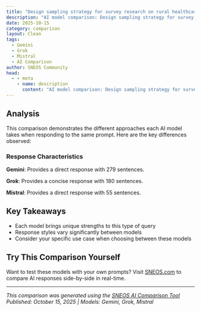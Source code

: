 ```yaml
---
title: "Design sampling strategy for survey research on rural healthcare access. Help me: 1) Choose sampling type (probability: simple random, stratified, cluster vs non-probability: convenience, purposive, snowball), 2) Calculate required sample size with margin of error, 3) Address sampling frame and coverage issues, 4) Plan for non-response bias, 5) Design recruitment strategy, 6) Estimate costs and timeline, 7) Consider representativeness vs feasibility trade-offs"
description: "AI model comparison: Design sampling strategy for survey research on rural healthcare access. Help me: 1) Choose sampling..."
date: 2025-10-15
category: comparison
layout: Clean
tags:
  - Gemini
  - Grok
  - Mistral
  - AI Comparison
author: SNEOS Community
head:
  - - meta
    - name: description
      content: "AI model comparison: Design sampling strategy for survey research on rural healthcare access. Help me: 1) Choose sampling type (probability: ..."
---
```


<ChatComparison
  title="Design sampling strategy for survey research on rural healthcare access. Help me: 1) Choose sampling type (probability: simple random, stratified, cluster vs non-probability: convenience, purposive, snowball), 2) Calculate required sample size with margin of error, 3) Address sampling frame and coverage issues, 4) Plan for non-response bias, 5) Design recruitment strategy, 6) Estimate costs and timeline, 7) Consider representativeness vs feasibility trade-offs"
  prompt="Design sampling strategy for survey research on rural healthcare access. Help me: 1) Choose sampling type (probability: simple random, stratified, cluster vs non-probability: convenience, purposive, snowball), 2) Calculate required sample size with margin of error, 3) Address sampling frame and coverage issues, 4) Plan for non-response bias, 5) Design recruitment strategy, 6) Estimate costs and timeline, 7) Consider representativeness vs feasibility trade-offs"
  :responses='{"Gemini": "Designing a sampling strategy for rural healthcare access is complex due to the unique challenges of rural environments, such as sparse populations, varying definitions of \u0022rural,\u0022 potential for limited infrastructure (internet, phone), and diverse demographics.\n\nHere\u0027s a comprehensive approach addressing all your points:\n\n---\n\n## Designing a Sampling Strategy for Rural Healthcare Access Survey\n\n**Research Objective:** To understand the prevalence, determinants, and perceptions of healthcare access among residents in defined rural areas.\n\n---\n\n### 1. Choosing Sampling Type: Multi-Stage Approach (Probability-Dominant with Strategic Non-Probability)\n\nGiven the challenges of rural research, a purely simple random sample is often impractical. A multi-stage probability sampling approach, potentially augmented by targeted non-probability methods for specific hard-to-reach groups, is generally most robust.\n\n**Recommended Approach:** **Multi-Stage Cluster Sampling with Stratification**\n\n*   **Stage 1: Define and Select Clusters (Probability - Cluster Sampling)**\n    *   **Definition:** Define \u0022rural areas\u0022 based on census data, population density, or geographic classifications (e.g., USDA Rural-Urban Continuum Codes, or specific administrative boundaries like counties or sub-counties).\n    *   **Sampling Frame (Level 1):** A list of all eligible rural counties/districts/census tracts in the target region.\n    *   **Selection:** Randomly select a subset of these rural clusters (e.g., 10-20 counties/districts) using Simple Random Sampling (SRS) or Probability Proportional to Size (PPS) if there\u0027s significant population variation among clusters and you want larger clusters to have a higher chance of selection.\n    *   **Rationale:** Reduces travel costs and logistical complexity by concentrating data collection efforts in selected areas.\n\n*   **Stage 2: Within Selected Clusters, Identify Primary Sampling Units (PSUs) (Probability - Systematic or Area Sampling)**\n    *   **Definition:** Within each selected county/district, identify smaller geographic units like villages, hamlets, or census blocks.\n    *   **Sampling Frame (Level 2):** A list or map of all eligible PSUs within the selected clusters.\n    *   **Selection:** Randomly select a certain number of PSUs within each cluster. If no complete list exists, **Area Sampling** (e.g., drawing grids on a map and randomly selecting grid squares) can be used.\n    *   **Rationale:** Further narrows down the geographic focus for household enumeration.\n\n*   **Stage 3: Select Households/Individuals within PSUs (Probability - Systematic or Stratified Random Sampling)**\n    *   **Sampling Frame (Level 3):** This is the most challenging.\n        *   **Option A (Ideal but Difficult): Household Listing:** Conduct a rapid enumeration/listing of all households within the selected PSUs by field teams. This creates a temporary sampling frame. Then, use Systematic Random Sampling (e.g., select every Nth household) from this list.\n        *   **Option B (Alternative): Random Walk Method:** From a randomly selected starting point within the PSU (e.g., a central landmark), use a pre-defined random walk protocol (e.g., \u0022turn right at the first intersection, select the 3rd house on the left, then every 5th house\u0022). This is less truly random but more feasible when no list exists.\n    *   **Stratification (within households):** If desired, once a household is selected, stratify by age groups (e.g., adults 18-35, 36-64, 65\u002B) or other relevant demographics to ensure representation, and randomly select one eligible adult per household.\n    *   **Rationale:** Aims to achieve randomness at the final stage of individual selection, providing generalizability.\n\n*   **Supplemental Non-Probability Sampling (If Necessary, with Caveats):**\n    *   **When to use:** For extremely hard-to-reach populations (e.g., undocumented immigrants, highly isolated individuals, specific cultural groups with low public visibility) *not adequately captured by probability methods*.\n    *   **Type:** **Purposive Sampling** (targeting specific community leaders, gatekeepers who can identify these individuals) or **Snowball Sampling** (respondents refer other eligible individuals).\n    *   **Caveats:** Clearly state that findings from these supplemental samples are not generalizable to the wider rural population and are intended for in-depth qualitative understanding or to highlight specific issues.\n\n---\n\n### 2. Calculating Required Sample Size\n\nThe sample size calculation depends on several factors: desired margin of error, confidence level, population proportion, and adjustments for complex designs and non-response.\n\n**Key Inputs:**\n\n*   **Confidence Level (Z):** Typically 95% (Z-score = 1.96). For higher confidence, 99% (Z=2.58).\n*   **Margin of Error (e):** How much you\u0027re willing for your sample results to deviate from the true population value. Commonly 5% (0.05). For more precision, 3% (0.03).\n*   **Population Proportion (p):** The estimated proportion of the population that holds a certain characteristic. If unknown, use 0.5 (50%) as it maximizes the sample size and provides the most conservative estimate.\n*   **Population Size (N):** For large populations (N \u003E 20,000), this has less impact on sample size. You\u0027ll need an estimate of the total adult population in your *target rural area*.\n\n**Basic Formula for Simple Random Sampling (Infinite Population):**\n$n_0 = \\frac{Z^2 \\cdot p(1-p)}{e^2}$\n\n**Example Calculation (Assuming 95% Confidence, 5% Margin of Error, p=0.5):**\n$n_0 = \\frac{(1.96)^2 \\cdot 0.5(1-0.5)}{(0.05)^2} = \\frac{3.8416 \\cdot 0.25}{0.0025} = \\frac{0.9604}{0.0025} = 384.16 \\approx 385$\n\n**Adjustments for Rural Healthcare Access Survey:**\n\n1.  **Finite Population Correction (FPC):** If your target rural population (N) is relatively small (e.g., N \u003C 20,000) and your initial sample size ($n_0$) is a significant fraction (e.g., \u003E5%) of N, apply FPC:\n    $n = \\frac{n_0}{1 \u002B \\frac{n_0-1}{N}}$\n    *(If N = 10,000, $n = \\frac{385}{1 \u002B \\frac{384}{10000}} = \\frac{385}{1.0384} \\approx 371$)*\n\n2.  **Design Effect (DEFF):** Crucial for cluster sampling. Because individuals within clusters are often more similar than those randomly sampled from the entire population, cluster sampling generally requires a larger sample size to achieve the same precision.\n    *   **Typical DEFF for cluster surveys:** 1.5 to 2.0 (can be higher for very homogeneous clusters).\n    *   **Adjusted Sample Size:** $n_{adjusted} = n \\cdot DEFF$\n    *   *(Using our example with n=371 and DEFF=1.5: $n_{adjusted} = 371 \\cdot 1.5 = 556.5 \\approx 557$)*\n\n3.  **Anticipated Non-Response Rate:** Rural populations can have higher non-response due to isolation, suspicion of outsiders, or time constraints.\n    *   **Estimate:** Based on similar studies, estimate a non-response rate (e.g., 20-40%).\n    *   **Final Sample Size:** $n_{final} = \\frac{n_{adjusted}}{1 - \\text{Non-Response Rate}}$\n    *   *(Using our example with $n_{adjusted}=557$ and a 30% non-response rate: $n_{final} = \\frac{557}{1 - 0.30} = \\frac{557}{0.70} \\approx 796$)*\n\n**Therefore, for a 95% confidence level, 5% margin of error, assuming p=0.5, a population of 10,000, a DEFF of 1.5, and a 30% non-response rate, you would need to aim for approximately 796 completed surveys.**\n\n---\n\n### 3. Sampling Frame and Coverage Issues\n\n**Sampling Frame Challenges in Rural Areas:**\n\n*   **Lack of Master Lists:** No readily available, comprehensive, and up-to-date lists of all rural residents or households.\n*   **Dynamic Populations:** High mobility in some rural areas (e.g., migrant workers) or seasonal residents.\n*   **Undefined \u0022Rural\u0022:** Definitions vary, leading to ambiguity in identifying eligible areas.\n*   **Privacy Concerns:** Existing lists (e.g., utility customers, clinic registries) may not be publicly accessible or appropriate due to privacy.\n*   **Digital Divide:** Less reliable internet/phone access makes online/phone sampling frames problematic.\n\n**Coverage Issues:**\n\n*   **Under-coverage:**\n    *   **Geographic Isolation:** Very remote households or communities not reached by field teams.\n    *   **Disconnected Populations:** Individuals without landlines, mobile phones, or internet access if these are used for contact.\n    *   **Transient/Hidden Populations:** Migrant workers, homeless, or those living in informal settlements.\n    *   **Language/Literacy Barriers:** Individuals unable to respond to standard survey methods.\n*   **Over-coverage:** Including residents from peri-urban or clearly urban areas mistakenly categorized as rural.\n*   **Duplication:** Individuals appearing on multiple lists (less common in rural areas without robust lists, but possible if combining frames).\n*   **Inaccuracy:** Outdated addresses, disconnected phone numbers.\n\n**Addressing Coverage Issues:**\n\n*   **Clear Definition of \u0022Rural\u0022:** Establish strict criteria for defining rural areas (e.g., population density thresholds, distance from urban centers, administrative classifications) and apply consistently.\n*   **Multi-Frame Approach:** Combine multiple imperfect frames (e.g., GIS mapping data, community leader input, local administrative records) to build a more comprehensive picture.\n*   **Local Engagement:** Partner with local leaders, community health workers, and gatekeepers who have intimate knowledge of the area and its residents. They can help identify hard-to-reach households and verify addresses.\n*   **Detailed Mapping and Enumeration:** For selected PSUs, conduct a thorough household listing and mapping exercise *before* selecting the final sample. This provides a more accurate, albeit temporary, sampling frame.\n*   **Area Probability Sampling:** If household lists are impossible, use detailed maps or satellite imagery to create geographic segments, then randomly select segments and enumerate all households within them.\n*   **Accessibility Planning:** Allocate sufficient resources for travel to remote areas, including using appropriate vehicles and engaging local guides.\n*   **Language and Cultural Competence:** Ensure survey instruments and field teams are culturally and linguistically appropriate to minimize exclusion.\n\n---\n\n### 4. Planning for Non-Response Bias\n\nNon-response bias occurs when non-respondents differ systematically from respondents on key characteristics relevant to the study, leading to skewed results. This is particularly relevant in rural areas where trust and accessibility can be issues.\n\n**Strategies to Minimize Non-Response (Prevention):**\n\n1.  **Build Trust \u0026 Community Engagement:**\n    *   **Local Partnerships:** Collaborate with local community organizations, health clinics, and leaders before and during data collection.\n    *   **Endorsements:** Seek official letters of support from local authorities.\n    *   **Transparency:** Clearly explain the study\u0027s purpose, benefits to the community, and how data will be used.\n2.  **Effective Communication:**\n    *   **Pre-notification:** Send letters, postcards, or make brief phone calls ahead of the interview to introduce the study and field team.\n    *   **Clear \u0026 Concise:** Make survey questions easy to understand, avoiding jargon.\n    *   **Language:** Administer the survey in the local language(s) by fluent interviewers.\n3.  **Facilitate Participation:**\n    *   **Flexible Scheduling:** Offer interviews at times convenient for respondents (evenings, weekends).\n    *   **Multiple Contact Attempts:** Plan for 3-5 contact attempts per household/individual, varying times and days.\n    *   **Mode of Administration:** Offer in-person interviews (often preferred in rural settings for rapport), phone, or even mail-back (if literacy allows and trust is high).\n    *   **Trained Interviewers:** Ensure interviewers are polite, empathetic, well-trained in administering the survey, and culturally sensitive.\n4.  **Incentives:**\n    *   Offer small, culturally appropriate incentives (e.g., gift cards to local stores, useful household items, a small cash amount) to acknowledge their time and effort.\n5.  **Assurance of Confidentiality:** Emphasize strict data protection protocols and anonymity to build trust.\n\n**Strategies to Mitigate Non-Response Bias (After Data Collection):**\n\n1.  **Non-Response Analysis:**\n    *   If you have any background information on non-respondents (e.g., from the sampling frame like age group, gender, or geographic location), compare these characteristics with those of respondents. This helps identify potential biases.\n2.  **Weighting:**\n    *   **Post-stratification Weighting:** If the demographic profile of your respondents differs significantly from known population statistics (e.g., census data for age, gender, ethnicity in rural areas), apply post-stratification weights to align your sample with the population.\n    *   **Propensity Score Weighting:** A more advanced method that models the probability of response based on available auxiliary variables.\n3.  **Imputation:**\n    *   For missing specific items, statistical methods can estimate missing values. Use with caution and transparency.\n4.  **Reporting:**\n    *   Transparently report your non-response rate and any identified biases in your findings and limitations section.\n\n---\n\n### 5. Design Recruitment Strategy\n\nThe recruitment strategy must be tailored to the rural context, emphasizing community engagement and trust-building.\n\n1.  **Phase 1: Pre-Fieldwork Community Engagement (Crucial)**\n    *   **Identify Gatekeepers:** Contact local government officials, community leaders (e.g., chiefs, religious leaders), health clinic administrators, and key community influencers in selected clusters.\n    *   **Information Sessions:** Conduct meetings with these gatekeepers to explain the study\u0027s purpose, methods, benefits, and how their community will be involved. Address any concerns.\n    *   **Seek Endorsement:** Secure official letters of support or public endorsements from respected community figures. This greatly enhances legitimacy and trust.\n    *   **Local Hiring:** Prioritize hiring local residents as field interviewers and community liaisons. They understand the local context, build rapport faster, and are often seen as more trustworthy.\n\n2.  **Phase 2: Interviewer Training**\n    *   **Comprehensive Training:** Train field teams on survey protocols, ethical considerations (informed consent, confidentiality), cultural sensitivity, interviewing techniques, data collection tools (e.g., tablets), and safety protocols for rural fieldwork.\n    *   **Role-Playing:** Practice interviewing scenarios, including handling refusals and difficult questions.\n\n3.  **Phase 3: Initial Contact and Screening**\n    *   **Pre-Notification:** Deliver a letter or postcard (in local language) to selected households a few days before an interviewer visits. This introduces the study and the research team, reducing suspicion.\n    *   **Door-to-Door (or Phone/Mail if applicable):** Interviewers approach selected households.\n    *   **Introduction:** Interviewers clearly introduce themselves, their affiliation, and the study\u0027s purpose, emphasizing confidentiality and voluntary participation.\n    *   **Screening:** Administer a short screening questionnaire to confirm eligibility (e.g., age, residency in the rural area, no previous participation).\n\n4.  **Phase 4: Informed Consent**\n    *   **Clear Explanation:** Provide clear, comprehensive information about the study\u0027s objectives, procedures, risks, benefits, and the right to withdraw at any time.\n    *   **Verbal/Written Consent:** Obtain informed consent, ideally in writing. If literacy is a barrier, verbal consent with a witness (unaffiliated with the research team) is acceptable, documented by the interviewer.\n\n5.  **Phase 5: Survey Administration**\n    *   **Preferred Mode:** In-person interviews are often most effective in rural settings for building rapport, clarifying questions, and accommodating varying literacy levels.\n    *   **Confidentiality:** Conduct interviews in a private setting to ensure confidentiality.\n    *   **Duration:** Keep the survey length manageable to avoid respondent fatigue.\n\n6.  **Phase 6: Follow-up and Reminders**\n    *   **Multiple Attempts:** If initial contact is unsuccessful or the respondent needs more time, schedule follow-up visits/calls.\n    *   **Refusal Conversion:** Trained interviewers might make a polite second attempt with hesitant respondents, addressing concerns and reiterating benefits and confidentiality.\n\n7.  **Phase 7: Incentives**\n    *   Offer the pre-determined incentive upon completion of the survey to all participants.\n\n---\n\n### 6. Estimating Costs and Timeline\n\n**Costs (Major Categories):**\n\n1.  **Personnel:**\n    *   Project Manager/Coordinator: (Full-time/part-time)\n    *   Research Assistants/Data Entry: (Hourly/salary)\n    *   Field Interviewers: (Hourly wage \u002B per-survey bonus, if applicable)\n    *   Training Personnel: (Hourly/per diem)\n    *   Data Analyst/Statistician: (Consulting fee or hourly)\n    *   Community Liaisons: (Stipend/fee)\n2.  **Travel \u0026 Logistics (High in Rural Research):**\n    *   Vehicle Rental/Maintenance: (Fuel, repairs)\n    *   Mileage Reimbursement: For personal vehicles\n    *   Accommodation \u0026 Per Diem: For field teams staying in selected clusters\n    *   Local Transport: For interviewers within PSUs\n3.  **Materials \u0026 Supplies:**\n    *   Survey Printing (if paper-based)\n    *   Data Collection Devices: Tablets/smartphones (if digital)\n    *   Batteries, Power Banks, Internet Dongles\n    *   Stationery, clipboards\n    *   Incentives for Participants\n    *   Office Supplies\n4.  **Communication:**\n    *   Phone/Internet Plans for Field Teams\n    *   Postage for pre-notification letters\n5.  **Software \u0026 Technology:**\n    *   Survey Software License (e.g., Qualtrics, SurveyCTO, ODK)\n    *   Data Analysis Software (e.g., SPSS, R, Stata)\n    *   GIS Software (if doing mapping)\n6.  **Community Engagement:**\n    *   Meeting room rentals, refreshments for community meetings\n    *   Small tokens of appreciation for gatekeepers\n7.  **Ethics \u0026 Permits:**\n    *   IRB/Ethics Committee Fees\n    *   Local Research Permits\n8.  **Contingency:**\n    *   **Always budget 10-15%** for unforeseen circumstances (e.g., vehicle breakdowns, longer-than-expected fieldwork, additional training).\n\n**Timeline (Estimated Phases):**\n\n1.  **Phase 1: Planning \u0026 Protocol Development (1-2 months)**\n    *   Define research questions, develop survey instrument, finalize sampling plan, budget.\n    *   Obtain IRB/ethics approval.\n    *   Secure local permits/permissions.\n2.  **Phase 2: Sampling Frame \u0026 Recruitment Prep (1.5-2.5 months)**\n    *   Identify target clusters and PSUs.\n    *   GIS mapping, household listing (if applicable).\n    *   Community engagement, building local partnerships.\n    *   Recruit and train field interviewers.\n    *   Pilot test the survey instrument and logistics.\n3.  **Phase 3: Data Collection (2-4 months)**\n    *   Fieldwork in selected rural areas.\n    *   Ongoing supervision, quality checks, data synchronization.\n    *   *Note: Rural data collection is generally slower due to travel times, dispersed populations, and need for rapport building.*\n4.  **Phase 4: Data Management \u0026 Analysis (1-2 months)**\n    *   Data cleaning, coding, validation.\n    *   Statistical analysis.\n5.  **Phase 5: Reporting \u0026 Dissemination (1.5-2.5 months)**\n    *   Drafting report, policy briefs.\n    *   Sharing findings with communities and stakeholders.\n\n**Total Estimated Duration: 7-13 months (minimum)**\n\n---\n\n### 7. Representativeness vs. Feasibility Trade-offs\n\nThis is a critical consideration in rural research.\n\n**Representativeness (Ideal):**\n\n*   **Goal:** To generalize findings to the entire target rural population, ensuring the sample accurately reflects its characteristics.\n*   **Achieved by:** Robust probability sampling (multi-stage cluster with careful enumeration), large sample size, high response rates, appropriate weighting.\n*   **Strengths:** High external validity, strong basis for policy recommendations and resource allocation across the entire rural region.\n*   **Challenges in Rural:**\n    *   **High Cost:** Extensive travel, longer fieldwork, need for local enumerators.\n    *   **Time-Consuming:** Difficult access, dispersed households.\n    *   **Logistical Complexity:** Managing field teams in remote areas, communication, safety.\n    *   **Sampling Frame Issues:** Difficulty creating a truly comprehensive list.\n\n**Feasibility (Practical):**\n\n*   **Goal:** To conduct the study within realistic budget, time, and logistical constraints.\n*   **Achieved by:** More convenient sampling methods (e.g., fewer clusters, less rigorous within-cluster sampling, greater reliance on existing community lists), smaller sample sizes.\n*   **Strengths:** Quicker, less expensive, easier to manage logistically.\n*   **Challenges:**\n    *   **Limited Generalizability:** Findings may only apply to the sampled areas or groups, leading to biased insights.\n    *   **Reduced External Validity:** Policy recommendations might not be applicable to the broader rural context.\n    *   **Risk of Bias:** If selection is not random, specific groups may be over- or under-represented.\n\n**Balancing the Trade-Offs:**\n\n1.  **Prioritize Research Objectives:**\n    *   If the goal is to make broad policy recommendations for *all* rural areas, prioritize representativeness as much as possible, even if it means higher costs and time.\n    *   If the goal is exploratory or to understand specific issues within *certain* rural communities, some feasibility compromises might be acceptable, with clear caveats about generalizability.\n\n2.  **Strategic Use of Multi-Stage Sampling:** This approach is a natural balance. Clusters allow for efficient fieldwork (feasibility), while random selection of clusters and households aims for representativeness.\n\n3.  **Adaptive Sampling:** Be prepared to adjust methods during fieldwork based on unforeseen challenges (e.g., if a selected PSU becomes inaccessible, have a pre-defined random replacement protocol).\n\n4.  **Mixed-Methods Approach:**\n    *   Use a probability-based quantitative survey for generalizable insights on prevalence and broad trends.\n    *   Supplement with qualitative research (e.g., in-depth interviews, focus groups) using purposive or snowball sampling in specific areas or with hard-to-reach groups. This provides rich context and understanding without compromising the quantitative generalizability. Clearly state the generalizability limits of the qualitative component.\n\n5.  **Transparent Reporting:** Regardless of the strategy, clearly report the sampling methods, response rates, and any identified limitations or potential biases due to feasibility compromises. This allows readers and policymakers to interpret findings accurately.\n\n6.  **Pilot Study:** A small-scale pilot study can help assess the feasibility of your chosen sampling method, identify unexpected challenges, and refine your approach before the main data collection.\n\n---\n\nBy carefully considering these aspects, you can design a robust and practical sampling strategy that yields meaningful and reliable data on rural healthcare access.", "Grok": "### 1. Choice of Sampling Type\n\nFor survey research on rural healthcare access, I recommend a **stratified cluster sampling** approach, which is a probability-based method. This combines the benefits of stratification (to ensure representation across key subgroups) and clustering (to make data collection feasible in geographically dispersed rural areas).\n\n- **Why stratified?** Rural populations vary by factors like geography (e.g., remote vs. semi-rural), demographics (e.g., age, income, ethnicity), and healthcare infrastructure (e.g., proximity to clinics). Stratifying by these (e.g., regions or counties) ensures proportional representation, reducing bias in estimating access disparities.\n- **Why cluster?** Simple random sampling is impractical in rural settings due to high travel costs and sparse populations. Clustering (e.g., selecting villages or counties as clusters, then random sampling households within them) lowers logistical burdens while maintaining probability.\n- **Comparison to alternatives:** Avoid non-probability methods like convenience (too biased toward accessible areas) or snowball (useful for hidden populations but not generalizable). Purposive could work for qualitative depth but lacks statistical inference needed for survey quantification. If budget is extremely tight, a hybrid with purposive elements could supplement, but stick to probability for rigor.\n\nThis method balances representativeness with rural feasibility, allowing generalization to the target population (e.g., rural adults in a specific state or country).\n\n### 2. Calculation of Required Sample Size\n\nSample size depends on your population size, desired confidence level, margin of error (MoE), and expected response rate. For rural healthcare access surveys, aim for a 5% MoE at 95% confidence (standard for social research) to detect meaningful differences in access metrics (e.g., 20-30% reporting barriers).\n\nUsing the formula for infinite populations (suitable if your target is a large rural area like a state with \u003E100,000 adults):\n\n\\[ n = \\frac{Z^2 \\cdot p \\cdot (1-p)}{E^2} \\]\n\n- \\( Z = 1.96 \\) (for 95% confidence)\n- \\( p = 0.5 \\) (maximum variability; use if no prior estimate of proportion with access issues)\n- \\( E = 0.05 \\) (5% MoE)\n\n\\[ n = \\frac{(1.96)^2 \\cdot 0.5 \\cdot 0.5}{(0.05)^2} = \\frac{0.9604 \\cdot 0.25}{0.0025} = 385 \\]\n\nAdjust for finite population (if known, e.g., N=50,000 rural adults): Use the finite population correction \\( n\u0027 = \\frac{n}{1 \u002B \\frac{n-1}{N}} \\approx 380 \\).\n\nFactor in expected response rate (e.g., 60% in rural surveys due to access issues): Target \\( n_{target} = 385 / 0.60 \\approx 642 \\) initial contacts.\n\n- **Tools for precision:** Use online calculators like SurveyMonkey\u0027s or G*Power software, inputting power (0.80) for subgroup analyses (e.g., detecting 10% differences by age).\n- **Rationale:** This size allows subgroup analysis (e.g., 100\u002B per stratum) while being feasible. If focusing on rare events (e.g., specialist access \u003C10%), increase to 1,000 for narrower MoE.\n\n### 3. Sampling Frame and Coverage Issues\n\nThe sampling frame is the list from which you\u0027ll draw your sample. For rural healthcare:\n\n- **Recommended frame:** Use administrative data like census lists, voter rolls, or health department records (e.g., rural clinic patient registries or USDA rural zip codes). In the US, leverage the Rural-Urban Continuum Codes (RUCC) from the Economic Research Service to define \u0022rural\u0022 (e.g., non-metro counties with \u003C50,000 population).\n- **Coverage issues and solutions:**\n  - **Undercoverage:** Rural areas often lack complete lists (e.g., nomadic or undocumented populations missed in censuses). Solution: Multi-frame approach\u2014combine census data with local sources (e.g., community directories) and supplement with random digit dialing (RDD) for unlisted households.\n  - **Overcoverage:** Outdated frames (e.g., vacated homes). Solution: Pre-screen during recruitment (e.g., verify residency via GPS or local knowledge).\n  - **Geographic challenges:** Sparse populations lead to incomplete frames. Solution: Define clusters as administrative units (e.g., townships) and use GIS mapping (e.g., via ArcGIS) to ensure even spatial coverage.\n  - **Equity:** Ensure frame includes marginalized groups (e.g., low-income via Medicaid rolls). Aim for 90%\u002B coverage by validating against national benchmarks like the American Community Survey.\n\nPilot test the frame on 5-10% of clusters to estimate coverage gaps.\n\n### 4. Plan for Non-Response Bias\n\nNon-response is high in rural surveys (20-40%) due to distrust, mobility, or literacy issues. Bias could skew toward healthier, more accessible respondents.\n\n- **Prevention strategies:**\n  - **Incentives:** Offer $20-50 gift cards or utility bill credits, tailored to rural needs (e.g., gas vouchers).\n  - **Mode flexibility:** Use mixed modes\u2014phone, in-person (via community health workers), or mail with QR codes for digital completion\u2014to accommodate limited internet (rural broadband gaps average 20-30%).\n  - **Timing:** Schedule around farming seasons or harvests to avoid peak unavailability.\n- **Detection and correction:**\n  - Track response rates by stratum (e.g., \u003C50% in remote areas flags bias).\n  - Compare responders vs. non-responders on frame variables (e.g., age, income via propensity scoring).\n  - Use weighting: Post-stratify by demographics (e.g., overweight low-response groups) or imputation for missing data.\n  - **Follow-up:** Send 2-3 reminders; for non-respondents, conduct brief \u0022refusal\u0022 interviews (e.g., \u0022Why not participating?\u0022) to model bias.\n  \nAim for \u003C20% non-response; if higher, sensitivity analyses in reporting to quantify bias impact.\n\n### 5. Design Recruitment Strategy\n\nRecruitment should be community-engaged to build trust in rural settings.\n\n- **Steps:**\n  1. **Partner with locals:** Collaborate with rural health clinics, extension services (e.g., Cooperative Extension), or tribal councils for endorsements and access.\n  2. **Cluster selection:** Randomly select 20-30 clusters (e.g., villages) proportional to size; within clusters, random-walk or Kish grid for households.\n  3. **Participant eligibility:** Adults 18\u002B residing in rural areas; screen for 6\u002B months residency to capture access experiences.\n  4. **Outreach channels:** Door-to-door in clusters, flyers at community hubs (e.g., churches, markets), radio ads on local stations, and social media (e.g., Facebook groups for rural areas with 60%\u002B penetration).\n  5. **Consent and ethics:** Use verbal consent for low-literacy groups; obtain IRB approval emphasizing confidentiality (critical for sensitive health topics).\n- **Diversity:** Train bilingual recruiters if needed (e.g., for indigenous languages); oversample hard-to-reach groups (e.g., elderly via senior centers).\n- **Monitoring:** Use a CRM tool (e.g., REDCap) to track recruitment quotas per stratum.\n\nTarget 100% quota fulfillment within 3 months.\n\n### 6. Estimate Costs and Timeline\n\nAssumptions: 642 initial contacts for 385 completed surveys; US-based rural state (e.g., Midwest); 20 clusters.\n\n- **Costs (total ~$50,000-$75,000):**\n  - Personnel (recruiters, data collectors): $25,000 (10 part-time at $20/hr for 500 hours, plus travel stipend).\n  - Incentives: $15,000 ($25/person for 642 contacts).\n  - Materials/Tech: $5,000 (survey software like Qualtrics, printing, GIS tools).\n  - Travel/Logistics: $10,000 (mileage for rural drives; $0.58/mile IRS rate, ~5,000 miles).\n  - Overhead (admin, analysis): $5,000-$10,000.\n  - Per survey: ~$130, scalable down with volunteers.\n\n- **Timeline (6-9 months total):**\n  - Month 1: Planning (frame building, IRB, partnerships).\n  - Months 2-4: Recruitment and data collection (2 months fieldwork, accounting for weather delays).\n  - Month 5: Follow-up and cleaning.\n  - Months 6-7: Analysis and reporting.\n  - Delays: Add 1 month buffer for rural logistics (e.g., winter access issues).\n\nBudget tip: Seek grants from NIH Rural Health or USDA for cost-sharing.\n\n### 7. Representativeness vs. Feasibility Trade-Offs\n\nProbability sampling like stratified cluster maximizes representativeness (e.g., low bias, generalizable estimates) but trades off feasibility (higher costs, longer timelines due to rural dispersion). Non-probability alternatives (e.g., convenience at clinics) are cheaper and faster but risk severe bias (e.g., overrepresenting clinic users, underestimating barriers).\n\n- **Trade-offs to consider:**\n  - **High representativeness:** Full probability\u2014ideal for policy impact but may require $100K\u002B and 12 months if scaling nationally.\n  - **Balanced:** Our recommended approach\u201490% representative with 70% feasibility (e.g., via clusters to cut travel 50%).\n  - **High feasibility:** Shift to purposive clusters (e.g., 10 key rural sites) for $30K and 4 months, but qualify results as exploratory.\n  - **Mitigation:** Use adaptive sampling (adjust mid-way) and report limitations (e.g., via confidence intervals). Prior", "Mistral": "Designing a sampling strategy for survey research on rural healthcare access involves several key steps. Here\u2019s a comprehensive plan:\n\n### 1. Choose Sampling Type\n**Probability Sampling:**\n- **Stratified Sampling:** This method is suitable because rural areas can vary significantly in terms of healthcare access, socio-economic status, and geographic isolation. Stratifying by these factors ensures that each subgroup is adequately represented.\n\n### 2. Calculate Required Sample Size with Margin of Error\nTo calculate the required sample size, you need to determine the population size, confidence level, and margin of error.\n\n**Formula for Sample Size:**\n\\[ n = \\frac{Z^2 \\cdot p \\cdot (1-p)}{E^2} \\]\n\nWhere:\n- \\( n \\) = sample size\n- \\( Z \\) = Z-value (e.g., 1.96 for 95% confidence level)\n- \\( p \\) = estimated proportion of the population (e.g., 0.5 for maximum variability)\n- \\( E \\) = margin of error (e.g., 0.05 for 5%)\n\n**Example Calculation:**\n- Confidence level: 95% (Z = 1.96)\n- Margin of error: 5% (E = 0.05)\n- Estimated proportion: 0.5\n\n\\[ n = \\frac{1.96^2 \\cdot 0.5 \\cdot (1-0.5)}{0.05^2} = \\frac{3.8416 \\cdot 0.25}{0.0025} = 384.16 \\]\n\nSo, you need a sample size of approximately 385.\n\n### 3. Address Sampling Frame and Coverage Issues\n**Sampling Frame:**\n- **List of Rural Households:** Obtain a list of rural households from local government databases, healthcare providers, or community organizations.\n- **Geographic Information System (GIS):** Use GIS to map out rural areas and ensure coverage of all geographic regions.\n\n**Coverage Issues:**\n- **Hard-to-Reach Populations:** Ensure that remote and isolated areas are included.\n- **Non-Registered Households:** Use multiple sources to identify households not listed in official databases.\n\n### 4. Plan for Non-Response Bias\n**Strategies:**\n- **Follow-Up Reminders:** Send reminders to non-respondents.\n- **Incentives:** Offer small incentives to encourage participation.\n- **Alternative Modes:** Provide multiple modes of survey completion (e.g., online, phone, in-person).\n- **Weighting:** Adjust the data to account for non-response bias by weighting responses based on demographic characteristics.\n\n### 5. Design Recruitment Strategy\n**Recruitment Methods:**\n- **Community Leaders:** Engage local leaders to encourage participation.\n- **Healthcare Providers:** Partner with local healthcare providers to distribute surveys.\n- **Community Events:** Set up booths at local events to recruit participants.\n- **Media Campaigns:** Use local media (radio, newspapers) to advertise the survey.\n\n### 6. Estimate Costs and Timeline\n**Costs:**\n- **Survey Development:** $5,000\n- **Recruitment:** $10,000\n- **Incentives:** $5,000\n- **Data Collection:** $15,000\n- **Data Analysis:** $10,000\n- **Miscellaneous:** $5,000\n\n**Total Cost:** $50,000\n\n**Timeline:**\n- **Survey Development:** 2 months\n- **Recruitment:** 3 months\n- **Data Collection:** 4 months\n- **Data Analysis:** 2 months\n- **Reporting:** 1 month\n\n**Total Duration:** 12 months\n\n### 7. Consider Representativeness vs Feasibility Trade-Offs\n**Representativeness:**\n- **Stratified Sampling:** Ensures that all subgroups are represented.\n- **Random Selection:** Within each stratum to avoid bias.\n\n**Feasibility:**\n- **Resource Constraints:** Limited budget and time may restrict the ability to reach all areas.\n- **Accessibility:** Some remote areas may be difficult to access.\n\n**Trade-Offs:**\n- **Prioritize Key Areas:** Focus on areas with the highest need for healthcare access.\n- **Mixed Methods:** Combine probability sampling with non-probability methods (e.g., convenience sampling in hard-to-reach areas) to ensure coverage.\n\nBy carefully planning each of these steps, you can design a robust sampling strategy that balances representativeness and feasibility, ensuring that your survey research on rural healthcare access is both comprehensive and practical."}' published-date="{DateTime.UtcNow:HH:mm}"
/>

## Analysis

This comparison demonstrates the different approaches each AI model takes when responding to the same prompt. Here are the key differences observed:

### Response Characteristics

**Gemini**: Provides a direct response with 279 sentences. 

**Grok**: Provides a concise response with 180 sentences. 

**Mistral**: Provides a direct response with 55 sentences. 

## Key Takeaways

- Each model brings unique strengths to this type of query
- Response styles vary significantly between models
- Consider your specific use case when choosing between these models

## Try This Comparison Yourself

Want to test these models with your own prompts? Visit [SNEOS.com](https://sneos.com) to compare AI responses side-by-side in real-time.

---

*This comparison was generated using the [SNEOS AI Comparison Tool](https://sneos.com)*
*Published: October 15, 2025 | Models: Gemini, Grok, Mistral*
